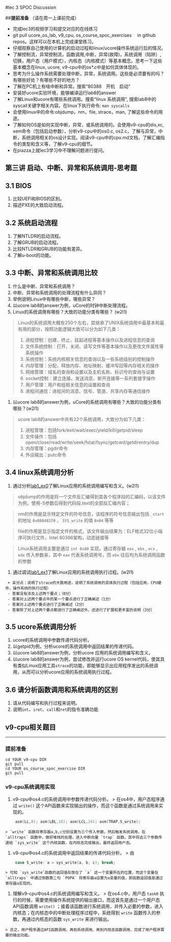#lec 3 SPOC Discussion

##**提前准备**
（请在周一上课前完成）

 - 完成lec3的视频学习和提交对应的在线练习
 - git pull ucore_os_lab, v9_cpu, os_course_spoc_exercises  　in github repos。这样可以在本机上完成课堂练习。
 - 仔细观察自己使用的计算机的启动过程和linux/ucore操作系统运行后的情况。
 - 了解控制流，异常控制流，函数调用,中断，异常(故障)，系统调用（陷阱）,切换，用户态（用户模式），内核态（内核模式）等基本概念。思考一下这些基本概念在linux, ucore, v9-cpu中的os*.c中是如何具体体现的。
 - 思考为什么操作系统需要处理中断，异常，系统调用。这些是必须要有的吗？有哪些好处？有哪些不好的地方？
 - 了解在PC机上有啥中断和异常。搜索“80386　开机　启动”
 - 安装好ucore实验环境，能够编译运行lab8的answer
 - 了解Linux和ucore有哪些系统调用。搜索“linux 系统调用", 搜索lab8中的syscall关键字相关内容。在linux下执行命令: ```man syscalls```
 - 会使用linux中的命令:objdump，nm，file, strace，man, 了解这些命令的用途。
 - 了解如何OS是如何实现中断，异常，或系统调用的。会使用v9-cpu的dis,xc, xem命令（包括启动参数），分析v9-cpu中的os0.c, os2.c，了解与异常，中断，系统调用相关的os设计实现。阅读v9-cpu中的cpu.md文档，了解汇编指令的类型和含义等，了解v9-cpu的细节。
 - 在piazza上就lec3学习中不理解问题进行提问。

## 第三讲 启动、中断、异常和系统调用-思考题

## 3.1 BIOS
 1. 比较UEFI和BIOS的区别。
 1. 描述PXE的大致启动流程。

## 3.2 系统启动流程
 1. 了解NTLDR的启动流程。
 1. 了解GRUB的启动流程。
 1. 比较NTLDR和GRUB的功能有差异。
 1. 了解u-boot的功能。

## 3.3 中断、异常和系统调用比较
 1. 什么是中断、异常和系统调用？
 2. 中断、异常和系统调用的处理流程有什么异同？
 3. 举例说明Linux中有哪些中断，哪些异常？
 4. 以ucore lab8的answer为例，uCore的时钟中断处理流程。
 1. Linux的系统调用有哪些？大致的功能分类有哪些？  (w2l1)
  > Linux的系统调用大概有250个左右，其继承了UNIX系统调用中最基本和最有用的部分，按照功能逻辑大致可以分为如下几类：
  >
  > 1. 进程控制：创建、终止、挂起进程等基本操作以及进程信息的查询
  > 2. 文件系统控制：打开、关闭、读写文件等基本操作以及更改文件属性等系统操作
  > 3. 系统控制：系统内核相关信息的查询以及一些系统级别的控制操作
  > 4. 内存管理：分配、释放内存、地址映射、缓冲写回等内存相关的操作
  > 5. 网络管理：域名的查询和设置以及主机名称、标识号的查询与设置
  > 6. socket控制：建立连接、发送消息、断开连接等一系列套接字操作
  > 7. 用户管理：用户和组相关信息的设置和查询
  > 8. 进程间通信：进程间的消息、信号、管道、共享内存等通信操作

 1. 以ucore lab8的answer为例，uCore的系统调用有哪些？大致的功能分类有哪些？(w2l1)
  > ucore lab8的answer中共有22个系统调用，大致分为如下几类：
  >
  > 1. 进程管理：包括fork/exit/wait/exec/yield/kill/getpid/sleep
  > 2. 文件操作：包括open/close/read/write/seek/fstat/fsync/getcwd/getdirentry/dup
  > 3. 内存管理：pgdir命令
  > 5. 外设输出：putc命令
 
## 3.4 linux系统调用分析
 1. 通过分析[lab1_ex0](https://github.com/chyyuu/ucore_lab/blob/master/related_info/lab1/lab1-ex0.md)了解Linux应用的系统调用编写和含义。(w2l1)
  
  > objdump的作用是将一个文件反汇编得到其各个程序段的汇编码，以该文件为例，使用-S参数后得到代码段.text的全部反汇编内容；

  > nm的作用是显示特定文件的符号信息，该程序的符号信息输出包括 `_start` 的地址 `0x080482f0` ， `SYS_write` 的值 `0x04` 等等
  
  > file的作用是显示指定文件的格式，该文件输出结果为：ELF格式32位小端序可执行文件，Intel 80386架构，动态链接等
  
  > Linux系统调用主要是通过 `int 0x80` 实现，通过寄存器 `eax` , `ebx` , `ecx` , `edx` 传入参数来，其中 `eax` 代表系统调用号，而 `ebx` 往后均为系统调用函数的参数
 
 
 1. 通过调试[lab1_ex1](https://github.com/chyyuu/ucore_lab/blob/master/related_info/lab1/lab1-ex1.md)了解Linux应用的系统调用执行过程。(w2l1)
 
 ```
  + 采分点：说明了strace的大致用途，说明了系统调用的具体执行过程（包括应用，CPU硬件，操作系统的执行过程）
  - 答案没有涉及上述两个要点；（0分）
  - 答案对上述两个要点中的某一个要点进行了正确阐述（1分）
  - 答案对上述两个要点进行了正确阐述（2分）
  - 答案除了对上述两个要点都进行了正确阐述外，还进行了扩展和更丰富的说明（3分）
 ```
 
## 3.5 ucore系统调用分析
 1. ucore的系统调用中参数传递代码分析。
 1. 以getpid为例，分析ucore的系统调用中返回结果的传递代码。
 1. 以ucore lab8的answer为例，分析ucore 应用的系统调用编写和含义。
 1. 以ucore lab8的answer为例，尝试修改并运行ucore OS kernel代码，使其具有类似Linux应用工具`strace`的功能，即能够显示出应用程序发出的系统调用，从而可以分析ucore应用的系统调用执行过程。
 
## 3.6 请分析函数调用和系统调用的区别
 1. 请从代码编写和执行过程来说明。
   1. 说明`int`、`iret`、`call`和`ret`的指令准确功能


## v9-cpu相关题目
---

### 提前准备
```
cd YOUR v9-cpu DIR
git pull 
cd YOUR os_course_spoc_exercise DIR
git pull 
```

### v9-cpu系统调用实现
  1. v9-cpu中os4.c的系统调用中参数传递代码分析。
    > 在os4中，用户态程序通过 `write()` 这个API函数来实现输出的操作，而这个函数是通过系统调用来实现的。
     ```c
      asm(LL,8); asm(LBL,16); asm(LCL,24); asm(TRAP,S_write);
     ```
     
    > `write` 函数将寄存器a,b,c分别设置为三个传入参数，然后触发系统调用，在 `alltraps` 函数中，做好堆栈的处理，进入中断向量 `trap` 函数，其中将这三个参数传递给 `sys_write` 这个内核函数，在内核态完成输出，最终返回用户态。
    
  1. v9-cpu中os4.c的系统调用中返回结果的传递代码分析。
    > 由
      ```c
       case S_write: a = sys_write(a, b, c); break;
      ```
    > 可知 `sys_write`函数的返回值存放在了 `a` 这一个变量所在的位置，而这个变量在 `alltraps` 中通过倒数第二句 `POPA` 将寄存器a设置为a变量的值，即函数返回值是通过寄存器a实现的。
    
  1. 理解v9-cpu中os4.c的系统调用编写和含义。
    > 在os4.c中，用户态 `task0` 执行的时候，需要使用操作系统提供的输出接口，而这首先是通过一个用户态API函数调用 `write()` ；接着该函数进行系统调用，并传入必要的参数，进入内核态；在内核态中的中断处理程序过程中，系统得到 `write` 函数传入的参数，再通过内核态的函数 `sys_write` 来进行输出。
    
    > 总之，用户程序通过API函数调用、再到系统调用、再到内核态函数调用，完成了用户程序需要的输出功能。
